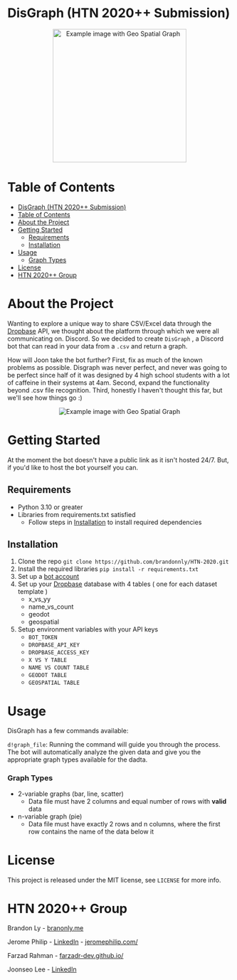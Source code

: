 # DisGraph (HTN 2020++ Submission)

<p align="center">
<img src="img/logo2.png" alt="Example image with Geo Spatial Graph" height=300>
</p>

# Table of Contents
- [DisGraph (HTN 2020++ Submission)](#disgraph-htn-2020-submission)
- [Table of Contents](#table-of-contents)
- [About the Project](#about-the-project)
- [Getting Started](#getting-started)
  - [Requirements](#requirements)
  - [Installation](#installation)
- [Usage](#usage)
    - [Graph Types](#graph-types)
- [License](#license)
- [HTN 2020++ Group](#htn-2020-group)
# About the Project
Wanting to explore a unique way to share CSV/Excel data through the 
[Dropbase](https://dropbase.io) API, we thought about the platform through 
which we were all communicating on. Discord. So we decided to create `DisGraph`
, a Discord bot that can read in your data from a `.csv` and return a graph.

How will Joon take the bot further? First, fix as much of the known problems as possible. 
Disgraph was never perfect, and never was going to be perfect since half of it was designed by 4 
high school students with a lot of caffeine in their systems at 4am. Second, expand the functionality 
beyond .csv file recognition. Third, honestly I haven't thought this far, but we'll see how things go :)
<p align="center">
<img src="img/example.png" alt="Example image with Geo Spatial Graph">
</p>

# Getting Started
At the moment the bot doesn't have a public link as it isn't hosted 24/7. But,
if you'd like to host the bot yourself you can.

## Requirements

- Python 3.10 or greater
- Libraries from requirements.txt satisfied
  - Follow steps in [Installation](#installation) to install required dependencies

## Installation

1. Clone the repo
   `git clone https://github.com/brandonnly/HTN-2020.git`
2. Install the required libraries
   `pip install -r requirements.txt`
3. Set up a [bot account](https://discordpy.readthedocs.io/en/latest/discord.html)
4. Set up your [Dropbase](https://dropbase.io) database with 4 tables (
   one for each dataset template
   )
    - x_vs_yy
    - name_vs_count
    - geodot
    - geospatial
5. Setup environment variables with your API keys
   - `BOT_TOKEN`
   - `DROPBASE_API_KEY`
   - `DROPBASE_ACCESS_KEY`
   - `X VS Y TABLE`
   - `NAME VS COUNT TABLE`
   - `GEODOT TABLE`
   - `GEOSPATIAL TABLE`

# Usage
DisGraph has a few commands available:

`d!graph_file`: Running the command will guide you through the process. 
The bot will automatically analyze the given data and give you the appropriate
graph types available for the dadta.

### Graph Types
- 2-variable graphs (bar, line, scatter)
  - Data file must have 2 columns and equal number of rows with **valid**
data
- n-variable graph (pie)
  - Data file must have exactly 2 rows and n columns, where the first row 
contains the name of the data below it

# License

This project is released under the MIT license, see `LICENSE` for more info.

# HTN 2020++ Group

Brandon Ly - [branonly.me](https://brandonly.me)

Jerome Philip - [LinkedIn](https://www.linkedin.com/in/jerome-philip/) - [jeromephilip.com/](http://jeromephilip.com/)

Farzad Rahman - [farzadr-dev.github.io/](https://farzadr-dev.github.io/)

Joonseo Lee - [LinkedIn](https://www.linkedin.com/in/joonsauce)
